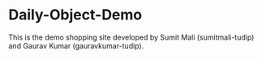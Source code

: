 # Daily-Object-Demo

This is the demo shopping site developed by Sumit Mali (sumitmali-tudip) and Gaurav Kumar (gauravkumar-tudip).